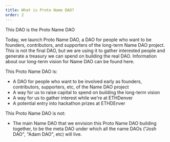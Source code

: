 ```yaml
---
title: What is Proto Name DAO?
order: 2
---
```


This DAO is the Proto Name DAO

Today, we launch Proto Name DAO, a DAO for people who want to be founders, contributors, and supporters of the long-term Name DAO project. This is not the final DAO, but we are using it to gather interested people and generate a treasury we can spend on building the real DAO. Information about our long-term vision for Name DAO can be found here.

This Proto Name DAO is:

- A DAO for people who want to be involved early as founders, contributors, supporters, etc, of the Name DAO project
- A way for us to raise capital to spend on building the long-term vision
- A way for us to gather interest while we're at ETHDenver
- A potential entry into hackathon prizes at ETHDEnver

This Proto Name DAO is not:

- The main Name DAO that we envision this Proto Name DAO building together, to be the meta DAO under which all the name DAOs ("Josh DAO", "Adam DAO", etc) will live.